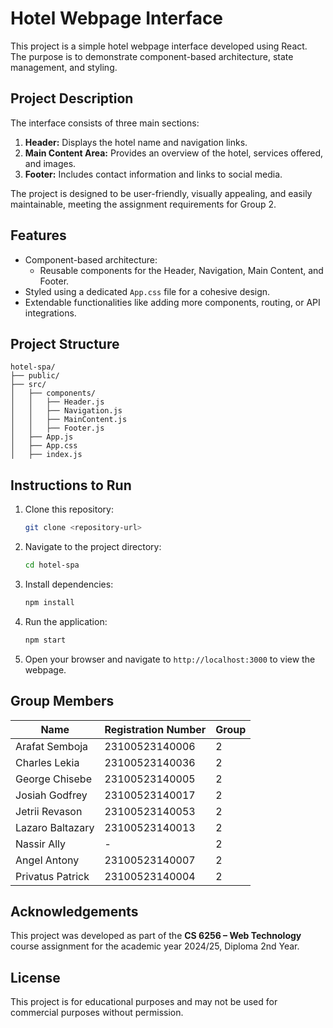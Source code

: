 
# Hotel Webpage Interface

This project is a simple hotel webpage interface developed using React. The purpose is to demonstrate component-based architecture, state management, and styling.

## Project Description

The interface consists of three main sections:
1. **Header:** Displays the hotel name and navigation links.
2. **Main Content Area:** Provides an overview of the hotel, services offered, and images.
3. **Footer:** Includes contact information and links to social media.

The project is designed to be user-friendly, visually appealing, and easily maintainable, meeting the assignment requirements for Group 2.

## Features

- Component-based architecture:
  - Reusable components for the Header, Navigation, Main Content, and Footer.
- Styled using a dedicated `App.css` file for a cohesive design.
- Extendable functionalities like adding more components, routing, or API integrations.

## Project Structure

```
hotel-spa/
├── public/
├── src/
│   ├── components/
│   │   ├── Header.js
│   │   ├── Navigation.js
│   │   ├── MainContent.js
│   │   ├── Footer.js
│   ├── App.js
│   ├── App.css
│   ├── index.js
```

## Instructions to Run

1. Clone this repository:
   ```bash
   git clone <repository-url>
   ```
2. Navigate to the project directory:
   ```bash
   cd hotel-spa
   ```
3. Install dependencies:
   ```bash
   npm install
   ```
4. Run the application:
   ```bash
   npm start
   ```
5. Open your browser and navigate to `http://localhost:3000` to view the webpage.

## Group Members

| Name               | Registration Number | Group |
|--------------------|---------------------|-------|
| Arafat Semboja     | 23100523140006      | 2     |
| Charles Lekia      | 23100523140036      | 2     |
| George Chisebe     | 23100523140005      | 2     |
| Josiah Godfrey     | 23100523140017      | 2     |
| Jetrii Revason     | 23100523140053      | 2     |
| Lazaro Baltazary   | 23100523140013      | 2     |
| Nassir Ally        | -                   | 2     |
| Angel Antony       | 23100523140007      | 2     |
| Privatus Patrick   | 23100523140004      | 2     |

## Acknowledgements

This project was developed as part of the **CS 6256 – Web Technology** course assignment for the academic year 2024/25, Diploma 2nd Year.

## License

This project is for educational purposes and may not be used for commercial purposes without permission.
